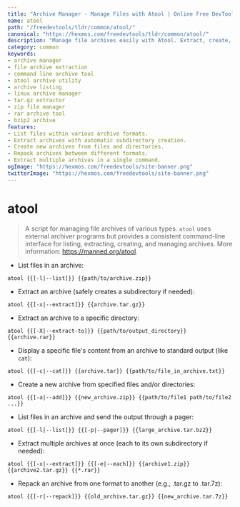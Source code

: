 ```yaml
---
title: "Archive Manager - Manage Files with Atool | Online Free DevTools by Hexmos"
name: atool
path: "/freedevtools/tldr/common/atool/"
canonical: "https://hexmos.com/freedevtools/tldr/common/atool/"
description: "Manage file archives easily with Atool. Extract, create, and list files within archives using a consistent command-line interface. Free online tool, no registration required."
category: common
keywords:
- archive manager
- file archive extraction
- command line archive tool
- atool archive utility
- archive listing
- linux archive manager
- tar.gz extractor
- zip file manager
- rar archive tool
- bzip2 archive
features:
- List files within various archive formats.
- Extract archives with automatic subdirectory creation.
- Create new archives from files and directories.
- Repack archives between different formats.
- Extract multiple archives in a single command.
ogImage: "https://hexmos.com/freedevtools/site-banner.png"
twitterImage: "https://hexmos.com/freedevtools/site-banner.png"
---
```


# atool

> A script for managing file archives of various types.
> `atool` uses external archiver programs but provides a consistent command-line interface for listing, extracting, creating, and managing archives.
> More information: <https://manned.org/atool>.

- List files in an archive:

`atool {{[-l|--list]}} {{path/to/archive.zip}}`

- Extract an archive (safely creates a subdirectory if needed):

`atool {{[-x|--extract]}} {{archive.tar.gz}}`

- Extract an archive to a specific directory:

`atool {{[-X|--extract-to]}} {{path/to/output_directory}} {{archive.rar}}`

- Display a specific file's content from an archive to standard output (like `cat`):

`atool {{[-c|--cat]}} {{archive.tar}} {{path/to/file_in_archive.txt}}`

- Create a new archive from specified files and/or directories:

`atool {{[-a|--add]}} {{new_archive.zip}} {{path/to/file1 path/to/file2 ...}}`

- List files in an archive and send the output through a pager:

`atool {{[-l|--list]}} {{[-p|--pager]}} {{large_archive.tar.bz2}}`

- Extract multiple archives at once (each to its own subdirectory if needed):

`atool {{[-x|--extract]}} {{[-e|--each]}} {{archive1.zip}} {{archive2.tar.gz}} {{*.rar}}`

- Repack an archive from one format to another (e.g., .tar.gz to .tar.7z):

`atool {{[-r|--repack]}} {{old_archive.tar.gz}} {{new_archive.tar.7z}}`
